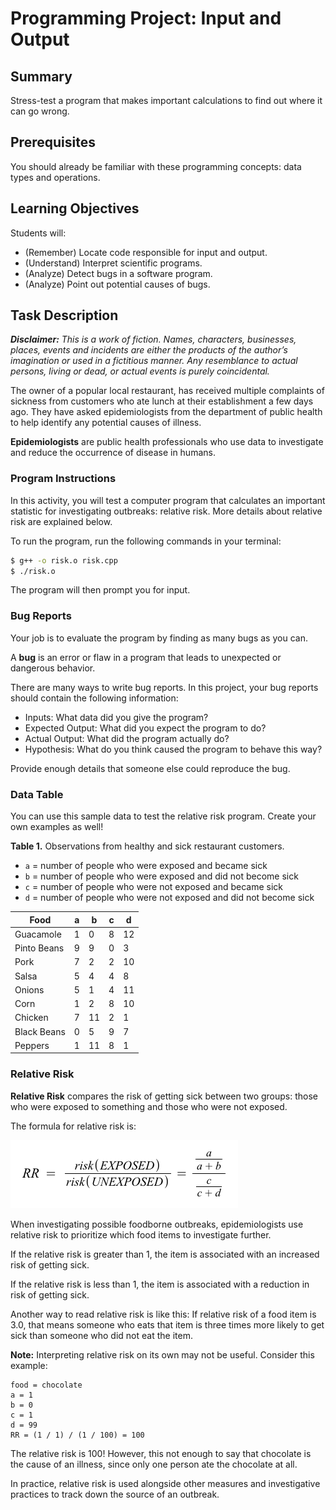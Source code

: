 # Programming Project: Input and Output

## Summary

Stress-test a program that makes important calculations to find out where it can go wrong.

## Prerequisites

You should already be familiar with these programming concepts: data types and operations.

## Learning Objectives

Students will:

- (Remember) Locate code responsible for input and output.
- (Understand) Interpret scientific programs.
- (Analyze) Detect bugs in a software program.
- (Analyze) Point out potential causes of bugs.

## Task Description

_**Disclaimer:** This is a work of fiction. Names, characters, businesses, places, events and incidents are either the products of the author’s imagination or used in a fictitious manner. Any resemblance to actual persons, living or dead, or actual events is purely coincidental._

The owner of a popular local restaurant, has received multiple complaints of sickness from customers who ate lunch at their establishment a few days ago. They have asked epidemiologists from the department of public health to help identify any potential causes of illness.

**Epidemiologists** are public health professionals who use data to investigate and reduce the occurrence of disease in humans.

### Program Instructions

In this activity, you will test a computer program that calculates an important statistic for investigating outbreaks: relative risk. More details about relative risk are explained below.

To run the program, run the following commands in your terminal:

```bash
$ g++ -o risk.o risk.cpp
$ ./risk.o
```

The program will then prompt you for input.

### Bug Reports

Your job is to evaluate the program by finding as many bugs as you can.

A **bug** is an error or flaw in a program that leads to unexpected or dangerous behavior. 

There are many ways to write bug reports. In this project, your bug reports should contain the following information:

- Inputs: What data did you give the program?
- Expected Output: What did you expect the program to do?
- Actual Output: What did the program actually do?
- Hypothesis: What do you think caused the program to behave this way?

Provide enough details that someone else could reproduce the bug.

### Data Table

You can use this sample data to test the relative risk program. Create your own examples as well!

**Table 1.** Observations from healthy and sick restaurant customers.

- `a` = number of people who were exposed and became sick
- `b` = number of people who were exposed and did not become sick
- `c` = number of people who were not exposed and became sick
- `d` = number of people who were not exposed and did not become sick

Food | a | b | c | d
---|---|---|---|---
Guacamole | 1 | 0 | 8 | 12
Pinto Beans | 9 | 9 | 0 | 3
Pork | 7 | 2 | 2 | 10
Salsa | 5 | 4 | 4 | 8
Onions | 5 | 1 | 4 | 11
Corn | 1 | 2 | 8 | 10
Chicken | 7 | 11 | 2 | 1
Black Beans | 0 | 5 | 9 | 7
Peppers | 1 | 11 | 8 | 1

### Relative Risk

**Relative Risk** compares the risk of getting sick between two groups: those who were exposed to something and those who were not exposed.

The formula for relative risk is:

![Relative Risk Formula](rr.png)

When investigating possible foodborne outbreaks, epidemiologists use relative risk to prioritize which food items to investigate further.

If the relative risk is greater than 1, the item is associated with an increased risk of getting sick.

If the relative risk is less than 1, the item is associated with a reduction in risk of getting sick.

Another way to read relative risk is like this: If relative risk of a food item is 3.0, that means someone who eats that item is three times more likely to get sick than someone who did not eat the item.

**Note:** Interpreting relative risk on its own may not be useful. Consider this example:

```
food = chocolate
a = 1
b = 0
c = 1
d = 99
RR = (1 / 1) / (1 / 100) = 100
```

The relative risk is 100! However, this not enough to say that chocolate is the cause of an illness, since only one person ate the chocolate at all.

In practice, relative risk is used alongside other measures and investigative practices to track down the source of an outbreak.